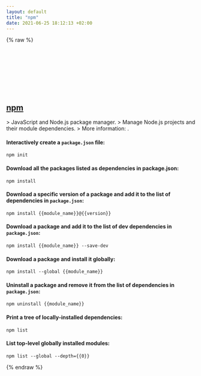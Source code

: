 ```yaml
---
layout: default
title: "npm"
date: 2021-06-25 18:12:13 +02:00
---
```

{% raw %}
<h2 id="npm">
  <a href="/en/common/npm.html">npm</a> <a href="#npm"><svg class="icon">
    <use href="/assets/images/unicode_sprite.svg#link" />
  </svg></a>
</h2>
> JavaScript and Node.js package manager.
> Manage Node.js projects and their module dependencies.
> More information: <https://www.npmjs.com/>.

#### Interactively create a `package.json` file:
```shell
npm init
```
#### Download all the packages listed as dependencies in package.json:
```shell
npm install
```
#### Download a specific version of a package and add it to the list of dependencies in `package.json`:
```shell
npm install {{module_name}}@{{version}}
```
#### Download a package and add it to the list of dev dependencies in `package.json`:
```shell
npm install {{module_name}} --save-dev
```
#### Download a package and install it globally:
```shell
npm install --global {{module_name}}
```
#### Uninstall a package and remove it from the list of dependencies in `package.json`:
```shell
npm uninstall {{module_name}}
```
#### Print a tree of locally-installed dependencies:
```shell
npm list
```
#### List top-level globally installed modules:
```shell
npm list --global --depth={{0}}
```
{% endraw %}